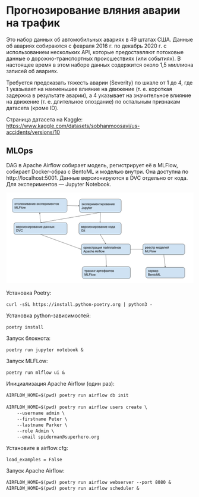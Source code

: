 # Прогнозирование вляния аварии на трафик

Это набор данных об автомобильных авариях в 49 штатах США. Данные об авариях собираются с февраля 2016 г. по декабрь 2020 г. с использованием нескольких API, которые предоставляют потоковые данные о дорожно-транспортных происшествиях (или событиях). В настоящее время в этом наборе данных содержится около 1,5 миллиона записей об авариях.

Требуется предсказать тяжесть аварии (Severity) по шкале от 1 до 4, где 1 указывает на наименьшее влияние на движение (т. е. короткая задержка в результате аварии), а 4 указывает на значительное влияние на движение (т. е. длительное опоздание) по остальным признакам датасета (кроме ID).

Страница датасета на Kaggle: https://www.kaggle.com/datasets/sobhanmoosavi/us-accidents/versions/10

## MLOps

DAG в Apache Airflow собирает модель, регистрирует её в MLFlow, собирает Docker-образ с BentoML и моделью внутри. Она доступна по http://localhost:5001. Данные версионируются в DVC отдельно от кода. Для экспериментов &mdash; Jupyter Notebook.

![mlops](media/mlops.png)

Установка Poetry:

```
curl -sSL https://install.python-poetry.org | python3 -
```

Установка python-зависимостей:

```
poetry install
```

Запуск блокнота:

```
poetry run jupyter notebook &
```

Запуск MLFLow:

```
poetry run mlflow ui &
```

Инициализация Apache Airflow (один раз):

```
AIRFLOW_HOME=$(pwd) poetry run airflow db init

AIRFLOW_HOME=$(pwd) poetry run airflow users create \
    --username admin \
    --firstname Peter \
    --lastname Parker \
    --role Admin \
    --email spiderman@superhero.org
```

Установите в airflow.cfg:
```
load_examples = False
```

Запуск Apache Airflow:

```
AIRFLOW_HOME=$(pwd) poetry run airflow webserver --port 8080 &
AIRFLOW_HOME=$(pwd) poetry run airflow scheduler &
```
